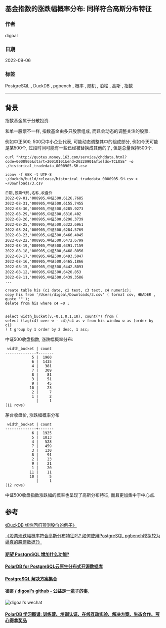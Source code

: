 ## 基金指数的涨跌幅概率分布: 同样符合高斯分布特征  
                    
### 作者                    
digoal                    
                    
### 日期                    
2022-09-06                    
                    
### 标签                    
PostgreSQL , DuckDB , pgbench , 概率 , 随机 , 泊松 , 高斯 , 指数        
                    
----                    
                    
## 背景        
指数基金属于分散投资.  
  
和单一股票不一样, 指数基金由多只股票组成, 而且会动态的调整关注的股票.   
  
例如中正500, 500只中小企业代表, 可能动态调整其中的组成部分, 例如今天可能是某500个, 过段时间可能有一些已经被替换成其他的了, 但是总量保持500个.  
  
  
```  
curl "http://quotes.money.163.com/service/chddata.html?code=0000905&start=20010101&end=20220901&fields=TCLOSE" -o ./historical_tradedata_0000905.SH.csv  
  
iconv -f GBK -t UTF-8 ~/duckdb/build/release/historical_tradedata_0000905.SH.csv > ~/Downloads/3.csv  
  
日期,股票代码,名称,收盘价  
2022-09-01,'000905,中证500,6126.7685  
2022-08-31,'000905,中证500,6155.7455  
2022-08-30,'000905,中证500,6285.9273  
2022-08-29,'000905,中证500,6310.402  
2022-08-26,'000905,中证500,6298.3739  
2022-08-25,'000905,中证500,6322.6961  
2022-08-24,'000905,中证500,6284.5769  
2022-08-23,'000905,中证500,6466.4045  
2022-08-22,'000905,中证500,6472.6799  
2022-08-19,'000905,中证500,6391.7159  
2022-08-18,'000905,中证500,6468.8056  
2022-08-17,'000905,中证500,6493.5047  
2022-08-16,'000905,中证500,6465.1866  
2022-08-15,'000905,中证500,6442.8093  
2022-08-12,'000905,中证500,6420.853  
2022-08-11,'000905,中证500,6439.3586  
...  
```  
  
  
```  
create table his (c1 date, c2 text, c3 text, c4 numeric);    
copy his from '/Users/digoal/Downloads/3.csv' ( format csv, HEADER , quote '"');    
delete from his where c4 =0 ;     
  
  
select width_bucket(v,-0.1,0.1,10), count(*) from (    
select (lag(c4) over w - c4)/c4 as v from his window w as (order by c1)    
) t group by 1 order by 2 desc, 1 asc;     
```  
  
中证500收盘指数, 涨跌幅概率分布:   
  
```  
 width_bucket | count   
--------------+-------  
            5 |  1960  
            6 |  1435  
            4 |   381  
            7 |   309  
            8 |    81  
            3 |    51  
            9 |    45  
           10 |    23  
            2 |     7  
            1 |     2  
              |     1  
(11 rows)  
```  
  
茅台收盘价, 涨跌幅概率分布  
  
```  
 width_bucket | count     
--------------+-------    
            6 |  1925    
            5 |  1813    
            4 |   528    
            7 |   459    
            3 |   130    
            8 |    91    
            2 |    23    
            9 |    21    
            1 |    20    
           11 |    11    
           10 |     5    
              |     1    
(12 rows)    
```  
  
中证500收盘指数涨跌幅的概率也呈现了高斯分布特征, 而且更加集中于中心点.   
  
## 参考  
[《DuckDB 线性回归预测股价的例子》](../202209/20220902_01.md)    
  
[《股票涨跌幅概率符合高斯分布特征吗? 如何使用PostgreSQL pgbench模拟较为逼真的股票数据?》](../202209/20220906_01.md)    
  
  
  
#### [期望 PostgreSQL 增加什么功能?](https://github.com/digoal/blog/issues/76 "269ac3d1c492e938c0191101c7238216")
  
  
#### [PolarDB for PostgreSQL云原生分布式开源数据库](https://github.com/ApsaraDB/PolarDB-for-PostgreSQL "57258f76c37864c6e6d23383d05714ea")
  
  
#### [PostgreSQL 解决方案集合](https://yq.aliyun.com/topic/118 "40cff096e9ed7122c512b35d8561d9c8")
  
  
#### [德哥 / digoal's github - 公益是一辈子的事.](https://github.com/digoal/blog/blob/master/README.md "22709685feb7cab07d30f30387f0a9ae")
  
  
![digoal's wechat](../pic/digoal_weixin.jpg "f7ad92eeba24523fd47a6e1a0e691b59")
  
  
#### [PolarDB 学习图谱: 训练营、培训认证、在线互动实验、解决方案、生态合作、写心得拿奖品](https://www.aliyun.com/database/openpolardb/activity "8642f60e04ed0c814bf9cb9677976bd4")
  
